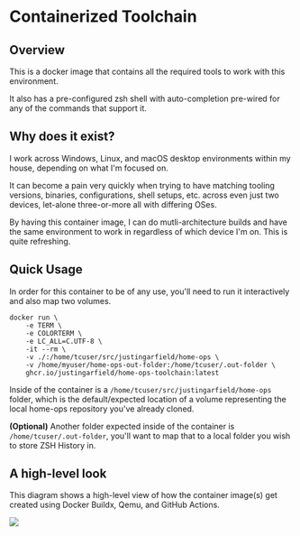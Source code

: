 # Containerized Toolchain

## Overview

This is a docker image that contains all the required tools to work with this environment.

It also has a pre-configured zsh shell with auto-completion pre-wired for any of the commands that support it.

## Why does it exist?

I work across Windows, Linux, and macOS desktop environments within my house, depending on what I'm focused on.

It can become a pain very quickly when trying to have matching tooling versions, binaries, configurations, shell setups, etc. across even just two devices, let-alone three-or-more all with differing OSes.

By having this container image, I can do mutli-architecture builds and have the same environment to work in regardless of which device I'm on. This is quite refreshing.

## Quick Usage

In order for this container to be of any use, you'll need to run it interactively and also map two volumes.

```shell
docker run \
    -e TERM \
    -e COLORTERM \
    -e LC_ALL=C.UTF-8 \
    -it --rm \
    -v ./:/home/tcuser/src/justingarfield/home-ops \
    -v /home/myuser/home-ops-out-folder:/home/tcuser/.out-folder \
    ghcr.io/justingarfield/home-ops-toolchain:latest
```

Inside of the container is a `/home/tcuser/src/justingarfield/home-ops` folder, which is the default/expected location of a volume representing the local home-ops repository you've already cloned.

**(Optional)** Another folder expected inside of the container is `/home/tcuser/.out-folder`, you'll want to map that to a local folder you wish to store ZSH History in.

## A high-level look

This diagram shows a high-level view of how the container image(s) get created using Docker Buildx, Qemu, and GitHub Actions.

[![](https://mermaid.ink/img/pako:eNqVVE2L2zAQ_StG5zi0UHrIoZASaAsbWrKHQqs9yPLYFtaHq49u02X_e2ckx0kWwlIfxqN5bzRvBklPTLoW2IZ12j3KQfhY3R245fbeJS8h_ORM9MC53epJWajulE1_cCm7EDT9lVbJkKNTiOBlzFGvFidCiOh1Ouf1KhY7pKaSWuFiAE0bYKDRMMfG1IBozeyVvSb3CL7W8Bt0_fbNiJHgpoC_KLQLhRNFIACFeNE5b7IfveidnXc-_kLzNwzF1iJFV4fU96hSOcvZw9J6Vdcfqp2TI_hOaaChnFcZPMDkgorOHwkMqem9mIbqk4qfU8Nthd-ZkjO2kqrQVGcPZXx3fqTp59qUU-xMKGk92Lj15v27W5hpb2Jf4wCeBBK6iMxQKMGctpQgcYc9bsftx6R0W6BF3ZlMNYm8371OziKQvF6vb1DBtlftL3pKJ-R9MXQW7bWCApP3Es41M5y9C_jFLL4JOSJ2MY3M3QurOjwXKDuvq1OArsM8oVPz1NdV04vei3EWBewha7oqcZG4dPKfiecelzG_lpZHng1bMQPeCNXiU_BEKGe4n8HsDbqt8CNn3D5nJt2Z-6OVbBN9ghVLUysi7JTAaRq26YQOGIWWjv2-vC75kVmxSdgfzp04z_8A_iOAtw?type=png)](https://mermaid.live/edit#pako:eNqVVE2L2zAQ_StG5zi0UHrIoZASaAsbWrKHQqs9yPLYFtaHq49u02X_e2ckx0kWwlIfxqN5bzRvBklPTLoW2IZ12j3KQfhY3R245fbeJS8h_ORM9MC53epJWajulE1_cCm7EDT9lVbJkKNTiOBlzFGvFidCiOh1Ouf1KhY7pKaSWuFiAE0bYKDRMMfG1IBozeyVvSb3CL7W8Bt0_fbNiJHgpoC_KLQLhRNFIACFeNE5b7IfveidnXc-_kLzNwzF1iJFV4fU96hSOcvZw9J6Vdcfqp2TI_hOaaChnFcZPMDkgorOHwkMqem9mIbqk4qfU8Nthd-ZkjO2kqrQVGcPZXx3fqTp59qUU-xMKGk92Lj15v27W5hpb2Jf4wCeBBK6iMxQKMGctpQgcYc9bsftx6R0W6BF3ZlMNYm8371OziKQvF6vb1DBtlftL3pKJ-R9MXQW7bWCApP3Es41M5y9C_jFLL4JOSJ2MY3M3QurOjwXKDuvq1OArsM8oVPz1NdV04vei3EWBewha7oqcZG4dPKfiecelzG_lpZHng1bMQPeCNXiU_BEKGe4n8HsDbqt8CNn3D5nJt2Z-6OVbBN9ghVLUysi7JTAaRq26YQOGIWWjv2-vC75kVmxSdgfzp04z_8A_iOAtw)
